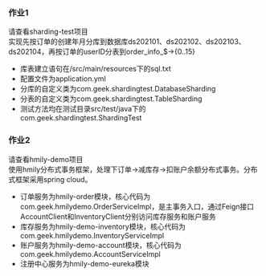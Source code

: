 ### 作业1 ### 
请查看sharding-test项目  
实现先按订单的创建年月分库到数据库ds202101、ds202102、ds202103、ds202104，再按订单的userID分表到order_info_$->{0..15}  
- 库表建立语句在/src/main/resources下的sql.txt
- 配置文件为application.yml
- 分库的自定义类为com.geek.shardingtest.DatabaseSharding
- 分表的自定义类为com.geek.shardingtest.TableSharding
- 测试方法均在测试目录src/test/java下的com.geek.shardingtest.ShardingTest

### 作业2 ###
请查看hmily-demo项目  
使用hmily分布式事务框架，处理下订单->减库存->扣账户余额分布式事务。分布式框架采用spring cloud。   
- 订单服务为hmily-order模块，核心代码为com.geek.hmilydemo.OrderServiceImpl，是主事务入口，通过Feign接口AccountClient和InventoryClient分别访问库存服务和账户服务
- 库存服务为hmily-demo-inventory模块，核心代码为com.geek.hmilydemo.InventoryServiceImpl
- 账户服务为hmily-demo-account模块，核心代码为com.geek.hmilydemo.AccountServiceImpl
- 注册中心服务为hmily-demo-eureka模块

